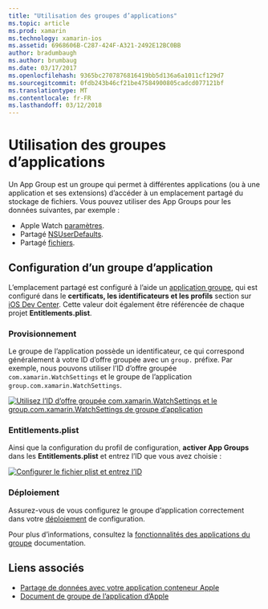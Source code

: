 ```yaml
---
title: "Utilisation des groupes d’applications"
ms.topic: article
ms.prod: xamarin
ms.technology: xamarin-ios
ms.assetid: 6968606B-C287-424F-A321-2492E12BC0BB
author: bradumbaugh
ms.author: brumbaug
ms.date: 03/17/2017
ms.openlocfilehash: 9365bc2707876816419bb5d136a6a1011cf129d7
ms.sourcegitcommit: 0fdb243b46cf21be47584900805cadcd077121bf
ms.translationtype: MT
ms.contentlocale: fr-FR
ms.lasthandoff: 03/12/2018
---
```

# <a name="working-with-app-groups"></a>Utilisation des groupes d’applications


Un App Group est un groupe qui permet à différentes applications (ou à une application et ses extensions) d’accéder à un emplacement partagé du stockage de fichiers. Vous pouvez utiliser des App Groups pour les données suivantes, par exemple :

- Apple Watch [paramètres](~/ios/watchos/app-fundamentals/settings.md).
- Partagé [NSUserDefaults](~/ios/watchos/app-fundamentals/parent-app.md#nsuserdefaults).
- Partagé [fichiers](~/ios/watchos/app-fundamentals/parent-app.md#files).

## <a name="configure-an-app-group"></a>Configuration d’un groupe d’application

L’emplacement partagé est configuré à l’aide un [application groupe](https://developer.apple.com/library/ios/documentation/Miscellaneous/Reference/EntitlementKeyReference/Chapters/EnablingAppSandbox.html#//apple_ref/doc/uid/TP40011195-CH4-SW19), qui est configuré dans le **certificats, les identificateurs et les profils** section sur [iOS Dev Center](https://developer.apple.com/devcenter/ios/). Cette valeur doit également être référencée de chaque projet **Entitlements.plist**.

### <a name="provisioning"></a>Provisionnement

Le groupe de l’application possède un identificateur, ce qui correspond généralement à votre ID d’offre groupée avec un `group.` préfixe. Par exemple, nous pouvons utiliser l’ID d’offre groupée `com.xamarin.WatchSettings` et le groupe de l’application `group.com.xamarin.WatchSettings`.

[![](app-groups-images/app-group-sml.png "Utilisez l’ID d’offre groupée com.xamarin.WatchSettings et le group.com.xamarin.WatchSettings de groupe d’application")](app-groups-images/app-group.png#lightbox)

### <a name="entitlementsplist"></a>Entitlements.plist

Ainsi que la configuration du profil de configuration, **activer App Groups** dans les **Entitlements.plist** et entrez l’ID que vous avez choisie :

[![](app-groups-images/entitlements-sml.png "Configurer le fichier plist et entrez l’ID")](app-groups-images/entitlements.png#lightbox)


### <a name="deployment"></a>Déploiement

Assurez-vous de vous configurez le groupe d’application correctement dans votre [déploiement](~/ios/watchos/deploy-test/index.md#App_Groups) de configuration.


Pour plus d’informations, consultez la [fonctionnalités des applications du groupe](~/ios/deploy-test/provisioning/capabilities/app-groups-capabilities.md) documentation.


## <a name="related-links"></a>Liens associés

- [Partage de données avec votre application conteneur Apple](https://developer.apple.com/library/ios/documentation/General/Conceptual/ExtensibilityPG/ExtensionScenarios.html)
- [Document de groupe de l’application d’Apple](https://developer.apple.com/library/ios/documentation/Miscellaneous/Reference/EntitlementKeyReference/Chapters/EnablingAppSandbox.html#//apple_ref/doc/uid/TP40011195-CH4-SW19)
